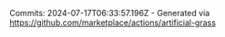 Commits: 2024-07-17T06:33:57.196Z - Generated via https://github.com/marketplace/actions/artificial-grass
<br>
